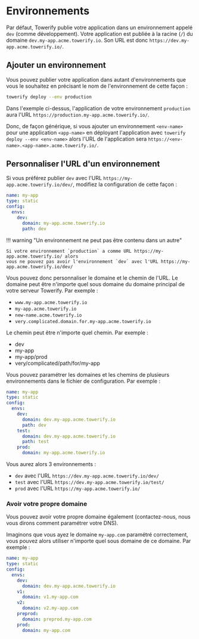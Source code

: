 # Environnements

Par défaut, Towerify publie votre application dans un environnement appelé `dev` (comme développement).
Votre application est publiée à la racine (`/`) du domaine `dev.my-app.acme.towerify.io`. Son URL est donc
`https://dev.my-app.acme.towerify.io/`.

## Ajouter un environnement

Vous pouvez publier votre application dans autant d'environnements que vous le souhaitez en précisant
le nom de l'environnement de cette façon :

``` bash
towerify deploy --env production
```

Dans l'exemple ci-dessus, l'application de votre environnement `production` aura l'URL 
`https://production.my-app.acme.towerify.io/`.

Donc, de façon générique, si vous ajouter un environnement `<env-name>` pour une application
`<app-name>` en déployant l'application avec `towerify deploy --env <env-name>` alors l'URL
de l'application sera `https://<env-name>.<app-name>.acme.towerify.io/`.

## Personnaliser l'URL d'un environnement

Si vous préférez publier `dev` avec l'URL `https://my-app.acme.towerify.io/dev/`, modifiez
la configuration de cette façon :

``` yaml 
name: my-app
type: static
config:
  envs:
    dev:
      domain: my-app.acme.towerify.io
      path: dev
```

!!! warning "Un environnement ne peut pas être contenu dans un autre" 

    Si votre environnement `production` a comme URL https://my-app.acme.towerify.io/ alors
    vous ne pouvez pas avoir l'environnement `dev` avec l'URL https://my-app.acme.towerify.io/dev/

Vous pouvez donc personnaliser le domaine et le chemin de l'URL. Le domaine peut être n'importe
quel sous domaine du domaine principal de votre serveur Towerify. Par exemple :

* `www.my-app.acme.towerify.io`
* `my-app.acme.towerify.io`
* `new-name.acme.towerify.io`
* `very.complicated.domain.for.my-app.acme.towerify.io`

Le chemin peut être n'importe quel chemin. Par exemple :

* dev
* my-app
* my-app/prod
* very/complicated/path/for/my-app

Vous pouvez paramétrer les domaines et les chemins de plusieurs environnements dans le fichier
de configuration. Par exemple :

``` yaml 
name: my-app
type: static
config:
  envs:
    dev:
      domain: dev.my-app.acme.towerify.io
      path: dev
    test:
      domain: dev.my-app.acme.towerify.io
      path: test
    prod:
      domain: my-app.acme.towerify.io
```

Vous aurez alors 3 environnements :

* `dev` avec l'URL `https://dev.my-app.acme.towerify.io/dev/`
* `test` avec l'URL `https://dev.my-app.acme.towerify.io/test/`
* `prod` avec l'URL `https://my-app.acme.towerify.io/`

### Avoir votre propre domaine

Vous pouvez avoir votre propre domaine également (contactez-nous, nous vous dirons comment
paramétrer votre DNS).

Imaginons que vous ayez le domaine `my-app.com` paramétré correctement, vous pouvez alors
utiliser n'importe quel sous domaine de ce domaine. Par exemple :

``` yaml 
name: my-app
type: static
config:
  envs:
    dev:
      domain: dev.my-app.acme.towerify.io
    v1:
      domain: v1.my-app.com
    v2:
      domain: v2.my-app.com
    preprod:
      domain: preprod.my-app.com
    prod:
      domain: my-app.com
```

